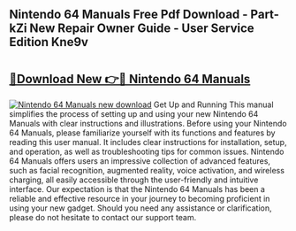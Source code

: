 ## Nintendo 64 Manuals Free Pdf Download - Part-kZi New Repair Owner Guide - User Service Edition Kne9v

# <h2><a href="http://cf2488.oget.top/?id=Nintendo+64+Manuals">🔗Download New 👉🔴 Nintendo 64 Manuals</a></h2>

[![Nintendo 64 Manuals new download](https://i.imgur.com/5g1atiW.png)](http://cf2488.oget.top/?id=Nintendo+64+Manuals)
Get Up and Running This manual simplifies the process of setting up and using your new Nintendo 64 Manuals with clear instructions and illustrations. Before using your Nintendo 64 Manuals, please familiarize yourself with its functions and features by reading this user manual. It includes clear instructions for installation, setup, and operation, as well as troubleshooting tips for common issues. Nintendo 64 Manuals offers users an impressive collection of advanced features, such as facial recognition, augmented reality, voice activation, and wireless charging, all easily accessible through the user-friendly and intuitive interface. Our expectation is that the Nintendo 64 Manuals has been a reliable and effective resource in your journey to becoming proficient in using your new gadget. Should you need any assistance or clarification, please do not hesitate to contact our support team.
